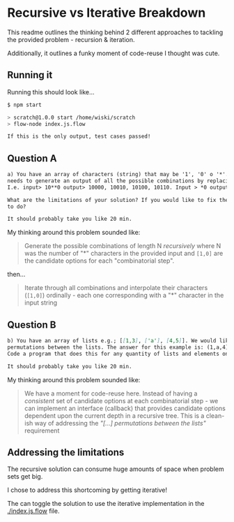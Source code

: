 # Recursive vs Iterative Breakdown

This readme outlines the thinking behind 2 different approaches to tackling the provided problem - recursion & iteration.

Additionally, it outlines a funky moment of code-reuse I thought was cute.

## Running it
Running this should look like...

```sh
$ npm start  

> scratch@1.0.0 start /home/wiski/scratch
> flow-node index.js.flow

If this is the only output, test cases passed!
```

## Question A
```md
a) You have an array of characters (string) that may be '1', '0' o '*'. e.g. 10*00*0. The program
needs to generate an output of all the possible combinations by replacing * with an 0 and 1.
I.e. input> 10**0 output> 10000, 10010, 10100, 10110. Input > *0 output > 00, 10.

What are the limitations of your solution? If you would like to fix them what would you need
to do?

It should probably take you like 20 min.
```

My thinking around this problem sounded like:

> Generate the possible combinations of length N _recursively_ where N was the number of "*" characters in the provided input and `[1,0]` are the candidate options for each "combinatorial step".

then...

> Iterate through all combinations and interpolate their characters (`[1,0]`) ordinally - each one corresponding with a "*" character in the input string  

## Question B
```md
b) You have an array of lists e.g.; [[1,3], ['a'], [4,5]]. We would like to obtain all the
permutations between the lists. The answer for this example is: (1,a,4) (1,a,5) (3,a,4) (3,a,5).
Code a program that does this for any quantity of lists and elements on them.

It should probably take you like 20 min.
```
My thinking around this problem sounded like:

> We have a moment for code-reuse here.  Instead of having a _consistent_ set of candidate options at each combinatorial step - we can implement an interface (callback) that provides candidate options dependent upon the current depth in a recursive tree.  This is a clean-ish way of addressing the _"[...] permutations between the lists"_ requirement

## Addressing the limitations

The recursive solution can consume huge amounts of space when problem sets get big.

I chose to address this shortcoming by getting iterative!

The can toggle the solution to use the iterative implementation in the [./index.js.flow](./index.js.flow) file.
